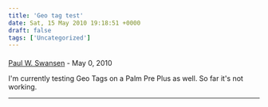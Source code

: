 ```yaml
---
title: 'Geo tag test'
date: Sat, 15 May 2010 19:18:51 +0000
draft: false
tags: ['Uncategorized']
---
```



#### 
[Paul W. Swansen](http://paulswansen.com "paulswansen@gmail.com") - <time datetime="2010-05-16 00:30:57">May 0, 2010</time>

I'm currently testing Geo Tags on a Palm Pre Plus as well. So far it's not working.
<hr />
